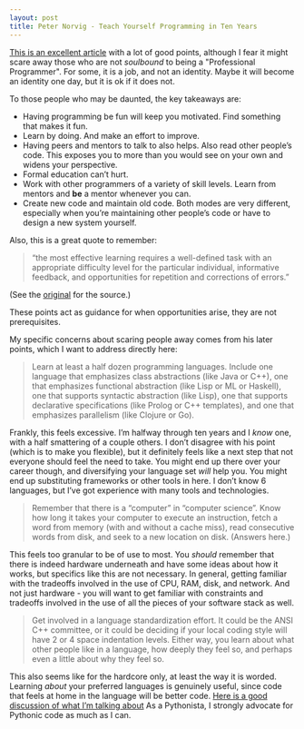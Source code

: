 ```yaml
---
layout: post
title: Peter Norvig - Teach Yourself Programming in Ten Years
---
```


[This is an excellent article](https://norvig.com/21-days.html) with a lot of good points, although I fear it might scare away those who are not *soulbound* to being a "Professional Programmer". For some, it is a job, and not an identity. Maybe it will become an identity one day, but it is ok if it does not.

To those people who may be daunted, the key takeaways are:
* Having programming be fun will keep you motivated. Find something that makes it fun.
* Learn by doing. And make an effort to improve.
* Having peers and mentors to talk to also helps. Also read other people’s code. This exposes you to more than you would see on your own and widens your perspective.
* Formal education can’t hurt.
* Work with other programmers of a variety of skill levels. Learn from mentors and **be** a mentor whenever you can.
* Create new code and maintain old code. Both modes are very different, especially when you’re maintaining other people’s code or have to design a new system yourself.

Also, this is a great quote to remember:
> “the most effective learning requires a well-defined task with an appropriate difficulty level for the particular individual, informative feedback, and opportunities for repetition and corrections of errors.”

(See the [original](https://norvig.com/21-days.html) for the source.)

These points act as guidance for when opportunities arise, they are not prerequisites.

My specific concerns about scaring people away comes from his later points, which I want to address directly here:

> Learn at least a half dozen programming languages. Include one language that emphasizes class abstractions (like Java or C++), one that emphasizes functional abstraction (like Lisp or ML or Haskell), one that supports syntactic abstraction (like Lisp), one that supports declarative specifications (like Prolog or C++ templates), and one that emphasizes parallelism (like Clojure or Go).

Frankly, this feels excessive. I’m halfway through ten years and I *know* one, with a half smattering of a couple others. I don’t disagree with his point (which is to make you flexible), but it definitely feels like a next step that not everyone should feel the need to take. You might end up there over your career though, and diversifying your language set *will* help you. You might end up substituting frameworks or other tools in here. I don’t know 6 languages, but I’ve got experience with many tools and technologies.

> Remember that there is a “computer” in “computer science”. Know how long it takes your computer to execute an instruction, fetch a word from memory (with and without a cache miss), read consecutive words from disk, and seek to a new location on disk. (Answers here.)

This feels too granular to be of use to most. You *should* remember that there is indeed hardware underneath and have some ideas about how it works, but specifics like this are not necessary. In general, getting familiar with the tradeoffs involved in the use of CPU, RAM, disk, and network. And not just hardware - you will want to get familiar with constraints and tradeoffs involved in the use of all the pieces of your software stack as well.

> Get involved in a language standardization effort. It could be the ANSI C++ committee, or it could be deciding if your local coding style will have 2 or 4 space indentation levels. Either way, you learn about what other people like in a language, how deeply they feel so, and perhaps even a little about why they feel so.

This also seems like for the hardcore only, at least the way it is worded. Learning *about* your preferred languages is genuinely useful, since code that feels at home in the language will be better code. [Here is a good discussion of what I’m talking about](https://codeblog.jonskeet.uk/2008/04/23/programming-quot-in-quot-a-language-vs-programming-quot-into-quot-a-language/) As a Pythonista, I strongly advocate for Pythonic code as much as I can.
